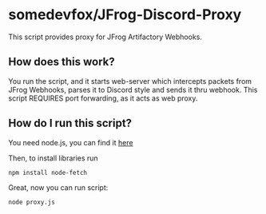 # somedevfox/JFrog-Discord-Proxy
This script provides proxy for JFrog Artifactory Webhooks.

## How does this work?
You run the script, and it starts web-server which intercepts packets from JFrog Webhooks, parses it to Discord style and sends it thru webhook.
This script REQUIRES port forwarding, as it acts as web proxy.

## How do I run this script?
You need node.js, you can find it [here](https://nodejs.org/)

Then, to install libraries run 
```
npm install node-fetch
```

Great, now you can run script:
```
node proxy.js
```
